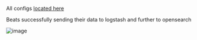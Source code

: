 All configs [located here](./tmp/)

Beats successfully sending their data to logstash and further to opensearch 

![image](https://user-images.githubusercontent.com/44001733/208625560-7bd10f6f-0a7c-40c5-b827-06672ef3930c.png)
